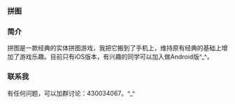 ### 拼图


### 简介
拼图是一款经典的实体拼图游戏，我把它搬到了手机上，维持原有经典的基础上增加了游戏乐趣。目前只有iOS版本，有兴趣的同学可以加入做Android版^_^。


### 联系我
有任何问题，可以加群讨论：430034067。^_^
